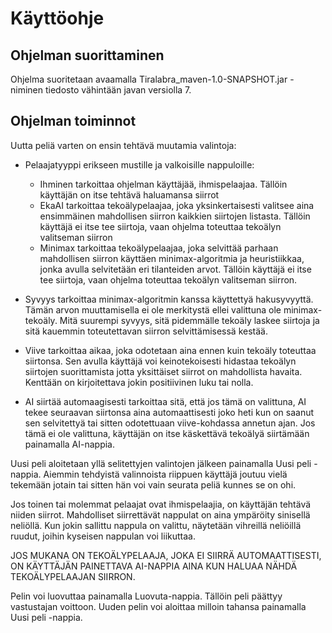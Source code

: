 Käyttöohje
==========

Ohjelman suorittaminen
----------------------

Ohjelma suoritetaan avaamalla Tiralabra_maven-1.0-SNAPSHOT.jar -niminen tiedosto vähintään javan versiolla 7.


Ohjelman toiminnot
------------------

Uutta peliä varten on ensin tehtävä muutamia valintoja:
- Pelaajatyyppi erikseen mustille ja valkoisille nappuloille:
	- Ihminen tarkoittaa ohjelman käyttäjää, ihmispelaajaa. Tällöin käyttäjän on itse tehtävä haluamansa siirrot
	- EkaAI tarkoittaa tekoälypelaajaa, joka yksinkertaisesti valitsee aina ensimmäinen mahdollisen siirron kaikkien siirtojen listasta. Tällöin käyttäjä ei itse tee siirtoja, vaan ohjelma toteuttaa tekoälyn valitseman siirron
	- Minimax tarkoittaa tekoälypelaajaa, joka selvittää parhaan mahdollisen siirron käyttäen minimax-algoritmia ja heuristiikkaa, jonka avulla selvitetään eri tilanteiden arvot. Tällöin käyttäjä ei itse tee siirtoja, vaan ohjelma toteuttaa tekoälyn valitseman siirron.

- Syvyys tarkoittaa minimax-algoritmin kanssa käyttettyä hakusyvyyttä. Tämän arvon muuttamisella ei ole merkitystä ellei valittuna ole minimax-tekoäly. Mitä suurempi syvyys, sitä pidemmälle tekoäly laskee siirtoja ja sitä kauemmin toteutettavan siirron selvittämisessä kestää.

- Viive tarkoittaa aikaa, joka odotetaan aina ennen kuin tekoäly toteuttaa siirtonsa. Sen avulla käyttäjä voi keinotekoisesti hidastaa tekoälyn siirtojen suorittamista jotta yksittäiset siirrot on mahdollista havaita. Kenttään on kirjoitettava jokin positiivinen luku tai nolla.

- AI siirtää automaagisesti tarkoittaa sitä, että jos tämä on valittuna, AI tekee seuraavan siirtonsa aina automaattisesti joko heti kun on saanut sen selvitettyä tai sitten odotettuaan viive-kohdassa annetun ajan. Jos tämä ei ole valittuna, käyttäjän on itse käskettävä tekoälyä siirtämään painamalla AI-nappia.

Uusi peli aloitetaan yllä selitettyjen valintojen jälkeen painamalla Uusi peli -nappia. Aiemmin tehdyistä valinnoista riippuen käyttäjä joutuu vielä tekemään jotain tai sitten hän voi vain seurata peliä kunnes se on ohi.

Jos toinen tai molemmat pelaajat ovat ihmispelaajia, on käyttäjän tehtävä niiden siirrot. Mahdolliset siirrettävät nappulat on aina ympäröity sinisellä neliöllä. Kun jokin sallittu nappula on valittu, näytetään vihreillä neliöillä ruudut, joihin kyseisen nappulan voi liikuttaa.

JOS MUKANA ON TEKOÄLYPELAAJA, JOKA EI SIIRRÄ AUTOMAATTISESTI, ON KÄYTTÄJÄN PAINETTAVA AI-NAPPIA AINA KUN HALUAA NÄHDÄ TEKOÄLYPELAAJAN SIIRRON.

Pelin voi luovuttaa painamalla Luovuta-nappia. Tällöin peli päättyy vastustajan voittoon. Uuden pelin voi aloittaa milloin tahansa painamalla Uusi peli -nappia.
